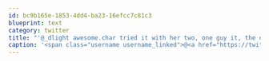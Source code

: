 ```yaml
---
id: bc9b165e-1853-4dd4-ba23-16efcc7c81c3
blueprint: text
category: twitter
title: "'@_dlight awesome.char tried it with her two, one guy it, the other didn't like it at all"
caption: '<span class="username username_linked">@<a href="https://twitter.com/_dlight" title="Битюцкий Корнилий">_dlight</a></span> awesome.char tried it with her two, one guy it, the other didn''t like it at all'
---
```

